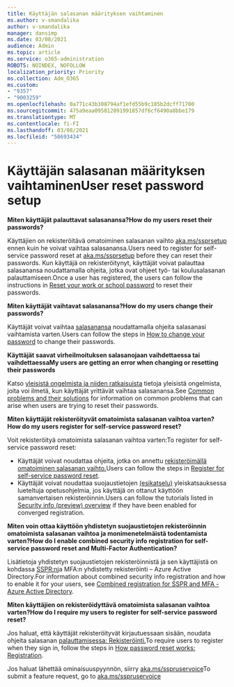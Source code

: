 ```yaml
---
title: Käyttäjän salasanan määrityksen vaihtaminen
ms.author: v-smandalika
author: v-smandalika
manager: dansimp
ms.date: 03/08/2021
audience: Admin
ms.topic: article
ms.service: o365-administration
ROBOTS: NOINDEX, NOFOLLOW
localization_priority: Priority
ms.collection: Adm_O365
ms.custom:
- "9357"
- "9003259"
ms.openlocfilehash: 0a771c43b308794af1efd55b9c185b2dcff71700
ms.sourcegitcommit: 475a9eaa095812091991857df6cf6490a8bbe179
ms.translationtype: MT
ms.contentlocale: fi-FI
ms.lasthandoff: 03/08/2021
ms.locfileid: "50693434"
---
```

# <a name="user-reset-password-setup"></a><span data-ttu-id="e8c70-102">Käyttäjän salasanan määrityksen vaihtaminen</span><span class="sxs-lookup"><span data-stu-id="e8c70-102">User reset password setup</span></span>

<span data-ttu-id="e8c70-103">**Miten käyttäjät palauttavat salasanansa?**</span><span class="sxs-lookup"><span data-stu-id="e8c70-103">**How do my users reset their passwords?**</span></span>

<span data-ttu-id="e8c70-104">Käyttäjien on rekisteröitävä omatoiminen salasanan vaihto [aka.ms/ssprsetup](https://mysignins.microsoft.com/security-info) ennen kuin he voivat vaihtaa salasanansa.</span><span class="sxs-lookup"><span data-stu-id="e8c70-104">Users need to register for self-service password reset at [aka.ms/ssprsetup](https://mysignins.microsoft.com/security-info) before they can reset their passwords.</span></span> <span data-ttu-id="e8c70-105">Kun käyttäjä on rekisteröitynyt, käyttäjät voivat [](https://docs.microsoft.com/azure/active-directory/user-help/active-directory-passwords-update-your-own-password) palauttaa salasanansa noudattamalla ohjeita, jotka ovat ohjeet työ- tai koulusalasanan palauttamiseen.</span><span class="sxs-lookup"><span data-stu-id="e8c70-105">Once a user has registered, the users can follow the instructions in [Reset your work or school password](https://docs.microsoft.com/azure/active-directory/user-help/active-directory-passwords-update-your-own-password) to reset their passwords.</span></span>

<span data-ttu-id="e8c70-106">**Miten käyttäjät vaihtavat salasanansa?**</span><span class="sxs-lookup"><span data-stu-id="e8c70-106">**How do my users change their passwords?**</span></span>

<span data-ttu-id="e8c70-107">Käyttäjät voivat vaihtaa [salasanansa](https://docs.microsoft.com/azure/active-directory/user-help/active-directory-passwords-update-your-own-password) noudattamalla ohjeita salasanasi vaihtamista varten.</span><span class="sxs-lookup"><span data-stu-id="e8c70-107">Users can follow the steps in [How to change your password](https://docs.microsoft.com/azure/active-directory/user-help/active-directory-passwords-update-your-own-password) to change their passwords.</span></span>

<span data-ttu-id="e8c70-108">**Käyttäjät saavat virheilmoituksen salasanojaan vaihdettaessa tai vaihdettaessa**</span><span class="sxs-lookup"><span data-stu-id="e8c70-108">**My users are getting an error when changing or resetting their passwords**</span></span>

<span data-ttu-id="e8c70-109">Katso [yleisistä ongelmista ja niiden ratkaisuista](https://docs.microsoft.com/azure/active-directory/user-help/active-directory-passwords-update-your-own-password) tietoja yleisistä ongelmista, joita voi ilmetä, kun käyttäjät yrittävät vaihtaa salasanansa.</span><span class="sxs-lookup"><span data-stu-id="e8c70-109">See [Common problems and their solutions](https://docs.microsoft.com/azure/active-directory/user-help/active-directory-passwords-update-your-own-password) for information on common problems that can arise when users are trying to reset their passwords.</span></span>

<span data-ttu-id="e8c70-110">**Miten käyttäjät rekisteröityvät omatoimista salasanan vaihtoa varten?**</span><span class="sxs-lookup"><span data-stu-id="e8c70-110">**How do my users register for self-service password reset?**</span></span>

<span data-ttu-id="e8c70-111">Voit rekisteröityä omatoimista salasanan vaihtoa varten:</span><span class="sxs-lookup"><span data-stu-id="e8c70-111">To register for self-service password reset:</span></span>

- <span data-ttu-id="e8c70-112">Käyttäjät voivat noudattaa ohjeita, jotka on annettu [rekisteröimällä omatoiminen salasanan vaihto.](https://docs.microsoft.com/azure/active-directory/user-help/active-directory-passwords-reset-register)</span><span class="sxs-lookup"><span data-stu-id="e8c70-112">Users can follow the steps in [Register for self-service password reset](https://docs.microsoft.com/azure/active-directory/user-help/active-directory-passwords-reset-register).</span></span>
- <span data-ttu-id="e8c70-113">Käyttäjät voivat noudattaa suojaustietojen [(esikatselu)](https://docs.microsoft.com/azure/active-directory/user-help/security-info-setup-signin) yleiskatsauksessa lueteltuja opetusohjelmia, jos käyttäjä on ottanut käyttöön samanvertaisen rekisteröinnin.</span><span class="sxs-lookup"><span data-stu-id="e8c70-113">Users can follow the tutorials listed in [Security info (preview) overview](https://docs.microsoft.com/azure/active-directory/user-help/security-info-setup-signin) if they have been enabled for converged registration.</span></span>

<span data-ttu-id="e8c70-114">**Miten voin ottaa käyttöön yhdistetyn suojaustietojen rekisteröinnin omatoimista salasanan vaihtoa ja monimenetelmäistä todentamista varten?**</span><span class="sxs-lookup"><span data-stu-id="e8c70-114">**How do I enable combined security info registration for self-service password reset and Multi-Factor Authentication?**</span></span>

<span data-ttu-id="e8c70-115">Lisätietoja yhdistetyn suojaustietojen rekisteröinnistä ja sen käyttäjistä on kohdassa [SSPR:n](https://docs.microsoft.com/azure/active-directory/authentication/concept-registration-mfa-sspr-combined)ja MFA:n yhdistetty rekisteröinti – Azure Active Directory.</span><span class="sxs-lookup"><span data-stu-id="e8c70-115">For information about combined security info registration and how to enable it for your users, see [Combined registration for SSPR and MFA - Azure Active Directory](https://docs.microsoft.com/azure/active-directory/authentication/concept-registration-mfa-sspr-combined).</span></span>

<span data-ttu-id="e8c70-116">**Miten käyttäjien on rekisteröidyttävä omatoimista salasanan vaihtoa varten?**</span><span class="sxs-lookup"><span data-stu-id="e8c70-116">**How do I require my users to register for self-service password reset?**</span></span>

<span data-ttu-id="e8c70-117">Jos haluat, että käyttäjät rekisteröityvät kirjautuessaan sisään, noudata ohjeita salasanan [palauttamisessa: Rekisteröinti.](https://docs.microsoft.com/azure/active-directory/authentication/concept-sspr-howitworks)</span><span class="sxs-lookup"><span data-stu-id="e8c70-117">To require users to register when they sign in, follow the steps in [How password reset works: Registration](https://docs.microsoft.com/azure/active-directory/authentication/concept-sspr-howitworks).</span></span>

<span data-ttu-id="e8c70-118">Jos haluat lähettää ominaisuuspyynnön, siirry [aka.ms/sspruservoice](https://feedback.azure.com/forums/169401-azure-active-directory/category/166251-self-service-password-reset)</span><span class="sxs-lookup"><span data-stu-id="e8c70-118">To submit a feature request, go to [aka.ms/sspruservoice](https://feedback.azure.com/forums/169401-azure-active-directory/category/166251-self-service-password-reset)</span></span>



 












